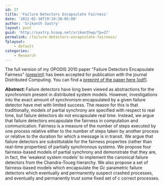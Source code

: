 ```yaml
---
id: 27
title: 'Failure Detectors Encapsulate Fairness'
date: '2012-02-16T19:19:38-05:00'
author: 'Srikanth Sastry'
layout: post
guid: 'http://sastry.hcoop.net/srikanthwp/?p=27'
permalink: /failure-detectors-encapsulate-fairness/
fplayout:
    - default
categories:
    - Research
---
```


The full version of my OPODIS 2010 paper "Failure Detectors Encapsulate Fairness" (<a href="documents/research/opodis2010.pdf" target="_blank">preprint</a>) has been accepted for publication with the journal Distributed Computing. You can find a <a href="/documents/research/journal/FD_encapsulate_fairness_preprint.pdf" target="_blank">preprint of the paper here [pdf]</a>.

<!--more-->

<em><strong>Abstract: </strong></em>Failure detectors have long been viewed as abstractions for the synchronism present in distributed system models. However, investigations into the exact amount of synchronism encapsulated by a given failure detector have met with limited success. The reason for this is that traditionally, models of partial synchrony are specified with respect to real time, but failure detectors do not encapsulate real time. Instead, we argue that failure detectors encapsulate the fairness in computation and communication. Fairness is a measure of the number of steps executed by one process relative either to the number of steps taken by another process or relative to the duration for which a message is in transit. We argue that failure detectors are substitutable for the fairness properties (rather than real-time properties) of partially synchronous systems. We propose four fairness-based models of partial synchrony and demonstrate that they are, in fact, the ‘weakest system models’ to implement the canonical failure detectors from the Chandra-Toueg hierarchy. We also propose a set of fairness-based models which encapsulate the $Gc$ parametric failure detectors which eventually and permanently suspect crashed processes, and eventually and permanently trust some fixed set of c correct processes.